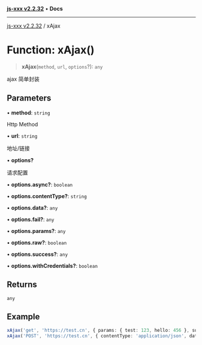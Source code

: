 [**js-xxx v2.2.32**](../README.md) • **Docs**

***

[js-xxx v2.2.32](../README.md) / xAjax

# Function: xAjax()

> **xAjax**(`method`, `url`, `options`?): `any`

ajax 简单封装

## Parameters

• **method**: `string`

Http Method

• **url**: `string`

地址/链接

• **options?**

请求配置

• **options.async?**: `boolean`

• **options.contentType?**: `string`

• **options.data?**: `any`

• **options.fail?**: `any`

• **options.params?**: `any`

• **options.raw?**: `boolean`

• **options.success?**: `any`

• **options.withCredentials?**: `boolean`

## Returns

`any`

## Example

```ts
xAjax('get', 'https://test.cn', { params: { test: 123, hello: 456 }, success: (data) => console.log('success', data), fail: (error) => console.log('fail', error) }); /// ajax
xAjax('POST', 'https://test.cn', { contentType: 'application/json', data: { test: 123 }, success: (data) => console.log('success', data), fail: (error) => console.log('fail', error) }); /// ajax
```
